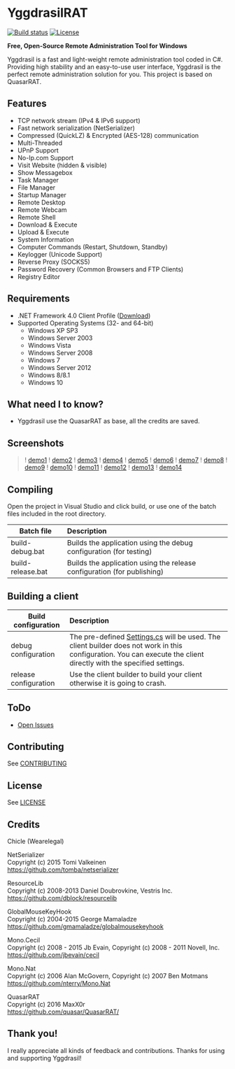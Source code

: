 YggdrasilRAT
=========
[![Build status](https://ci.appveyor.com/api/projects/status/fu42uhll4e204cuq?svg=true)](https://ci.appveyor.com/project/wearelegal/yggdrasilrat) [![License](http://img.shields.io/badge/license-MIT-green.svg)](https://github.com/wearelegal/YggdrasilRAT/blob/master/LICENSE)

**Free, Open-Source Remote Administration Tool for Windows**

Yggdrasil is a fast and light-weight remote administration tool coded in C#. Providing high stability and an easy-to-use user interface, Yggdrasil is the perfect remote administration solution for you. This project is based on QuasarRAT.

Features
---
* TCP network stream (IPv4 & IPv6 support)
* Fast network serialization (NetSerializer)
* Compressed (QuickLZ) & Encrypted (AES-128) communication
* Multi-Threaded
* UPnP Support
* No-Ip.com Support
* Visit Website (hidden & visible)
* Show Messagebox
* Task Manager
* File Manager
* Startup Manager
* Remote Desktop
* Remote Webcam
* Remote Shell
* Download & Execute
* Upload & Execute
* System Information
* Computer Commands (Restart, Shutdown, Standby)
* Keylogger (Unicode Support)
* Reverse Proxy (SOCKS5)
* Password Recovery (Common Browsers and FTP Clients)
* Registry Editor

Requirements
---
* .NET Framework 4.0 Client Profile ([Download](https://www.microsoft.com/en-us/download/details.aspx?id=24872))
* Supported Operating Systems (32- and 64-bit)
  * Windows XP SP3
  * Windows Server 2003
  * Windows Vista
  * Windows Server 2008
  * Windows 7
  * Windows Server 2012
  * Windows 8/8.1
  * Windows 10

What need I to know?
--
  * Yggdrasil use the QuasarRAT as base, all the credits are saved.

Screenshots
--
>! [demo1](https://raw.githubusercontent.com/wearelegal/YggdrasilRAT/master/docs/img/demo/demo1.png)
>! [demo2](https://raw.githubusercontent.com/wearelegal/YggdrasilRAT/master/docs/img/demo/demo2.png)
>! [demo3](https://raw.githubusercontent.com/wearelegal/YggdrasilRAT/master/docs/img/demo/demo3.png)
>! [demo4](https://raw.githubusercontent.com/wearelegal/YggdrasilRAT/master/docs/img/demo/demo4.png)
>! [demo5](https://raw.githubusercontent.com/wearelegal/YggdrasilRAT/master/docs/img/demo/demo5.png)
>! [demo6](https://raw.githubusercontent.com/wearelegal/YggdrasilRAT/master/docs/img/demo/demo6.png)
>! [demo7](https://raw.githubusercontent.com/wearelegal/YggdrasilRAT/master/docs/img/demo/demo7.png)
>! [demo8](https://raw.githubusercontent.com/wearelegal/YggdrasilRAT/master/docs/img/demo/demo8.png)
>! [demo9](https://raw.githubusercontent.com/wearelegal/YggdrasilRAT/master/docs/img/demo/demo9.png)
>! [demo10](https://raw.githubusercontent.com/wearelegal/YggdrasilRAT/master/docs/img/demo/demo10.png)
>! [demo11](https://raw.githubusercontent.com/wearelegal/YggdrasilRAT/master/docs/img/demo/demo11.png)
>! [demo12](https://raw.githubusercontent.com/wearelegal/YggdrasilRAT/master/docs/img/demo/demo12.png)
>! [demo13](https://raw.githubusercontent.com/wearelegal/YggdrasilRAT/master/docs/img/demo/demo13.png)
>! [demo14](https://raw.githubusercontent.com/wearelegal/YggdrasilRAT/master/docs/img/demo/demo14.png)

Compiling
---
Open the project in Visual Studio and click build, or use one of the batch files included in the root directory.

| Batch file        | Description
| ----------------- |:-------------
| build-debug.bat   | Builds the application using the debug configuration (for testing)
| build-release.bat | Builds the application using the release configuration  (for publishing)

Building a client
---
| Build configuration         | Description
| ----------------------------|:-------------
| debug configuration         | The pre-defined [Settings.cs](/Client/Config/Settings.cs) will be used. The client builder does not work in this configuration. You can execute the client directly with the specified settings.
| release configuration       | Use the client builder to build your client otherwise it is going to crash.

ToDo
---
* [Open Issues](https://github.com/wearelegal/YggdrasilRAT/issues)

Contributing
---
See [CONTRIBUTING](/CONTRIBUTING.md)

License
---
See [LICENSE](/LICENSE.md)

Credits
---
Chicle (Wearelegal)

NetSerializer  
Copyright (c) 2015 Tomi Valkeinen  
https://github.com/tomba/netserializer

ResourceLib  
Copyright (c) 2008-2013 Daniel Doubrovkine, Vestris Inc.  
https://github.com/dblock/resourcelib

GlobalMouseKeyHook  
Copyright (c) 2004-2015 George Mamaladze  
https://github.com/gmamaladze/globalmousekeyhook

Mono.Cecil  
Copyright (c) 2008 - 2015 Jb Evain, Copyright (c) 2008 - 2011 Novell, Inc.  
https://github.com/jbevain/cecil

Mono.Nat  
Copyright (c) 2006 Alan McGovern, Copyright (c) 2007 Ben Motmans  
https://github.com/nterry/Mono.Nat

QuasarRAT  
Copyright (c) 2016 MaxX0r  
https://github.com/quasar/QuasarRAT/

Thank you!
---
I really appreciate all kinds of feedback and contributions. Thanks for using and supporting Yggdrasil!
